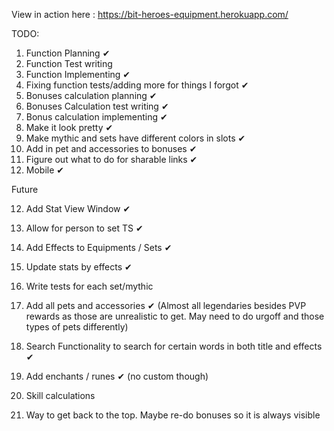 View in action here : https://bit-heroes-equipment.herokuapp.com/

TODO:

1. Function Planning ✔
2. Function Test writing 
3. Function Implementing ✔
4. Fixing function tests/adding more for things I forgot ✔
5. Bonuses calculation planning ✔
6. Bonuses Calculation test writing ✔
7. Bonus calculation implementing ✔
8. Make it look pretty ✔
81. Make mythic and sets have different colors in slots ✔
82. Add in pet and accessories to bonuses ✔
9. Figure out what to do for sharable links ✔
10. Mobile ✔


Future

12. Add Stat View Window  ✔
13. Allow for person to set TS  ✔
14. Add Effects to Equipments / Sets  ✔
15. Update stats by effects  ✔
16. Write tests for each set/mythic


1. Add all pets and accessories ✔ (Almost all legendaries besides PVP rewards as those are unrealistic to get. May need to do urgoff and those types of pets differently)
2. Search Functionality to search for certain words in both title and effects  ✔
3. Add enchants / runes  ✔ (no custom though)
4. Skill calculations 
5. Way to get back to the top. Maybe re-do bonuses so it is always visible 
